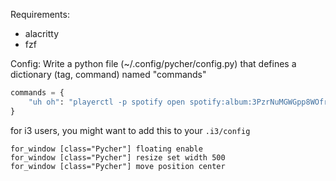 
Requirements:
- alacritty
- fzf


Config:
Write a python file (~/.config/pycher/config.py) that defines a dictionary (tag, command) named "commands"

```python
commands = {
    "uh oh": "playerctl -p spotify open spotify:album:3PzrNuMGWGpp8WOfrmpkaU"
}
```


for i3 users, you might want to add this to your `.i3/config`

```
for_window [class="Pycher"] floating enable
for_window [class="Pycher"] resize set width 500
for_window [class="Pycher"] move position center
```
